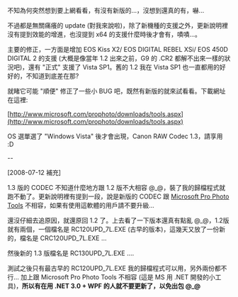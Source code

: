 不知為何突然想到要上網看看，有沒有新版的...，沒想到還真的有，嚇...

不過都是無關痛癢的 update (對我來說啦)，除了新機種的支援之外，更新說明裡沒有提到效能的增進，也沒提到 x64 的支援什麼時後才會有，嘖嘖...。

主要的修正，一方面是增加 EOS Kiss X2/ EOS DIGITAL REBEL XSi/ EOS 450D DIGITAL 2 的支援 (大概是像當年 1.2 出來之前，G9 的 .CR2 都解不出來一樣的狀況吧)，還有 "正式" 支援了 Vista SP1。舊的 1.2 我在 Vista SP1 也一直都用的好好的，不知道到底差在那?

就睹它可能 "順便" 修正了一些小 BUG 吧，既然有新版的就來試看看。下載網址在這裡:

[http://www.microsoft.com/prophoto/downloads/tools.aspx](http://www.microsoft.com/prophoto/downloads/tools.aspx)

OS 選單選了 "Windows Vista" 後才會出現，Canon RAW Codec 1.3，請享用 :D

--

[2008-07-12 補充]

1.3 版的 CODEC 不知道什麼地方跟 1.2 版不大相容 @_@，裝了我的歸檔程式就跑不動了。更新說明裡有提到一段，說是新版的 CODEC 跟 [Microsoft Pro Photo Tools](http://www.microsoft.com/prophoto/downloads/tools.aspx) 不相容，如果有使用這軟體的用戶請不要升級...

還沒仔細去追原因，就還原回 1.2 了。上去看了一下版本還真有點亂 @_@，1.2版就有兩個，一個檔名是 RC120UPD_7L.EXE (古早的版本)，這幾天又放了一份新的，檔名是 CRC120UPD_7L.EXE ...

然後新的 1.3 版檔名是 RC130UPD_7L.EXE ....

測試之後只有最古早的 RC120UPD_7L.EXE 我的歸檔程式可以用，另外兩份都不行... 加上跟 Microsoft Pro Photo Tools 不相容 (這是 MS 用 .NET 開發的小工具)，**所以有在用 .NET 3.0 + WPF 的人就不要更新了，以免出包 @_@**